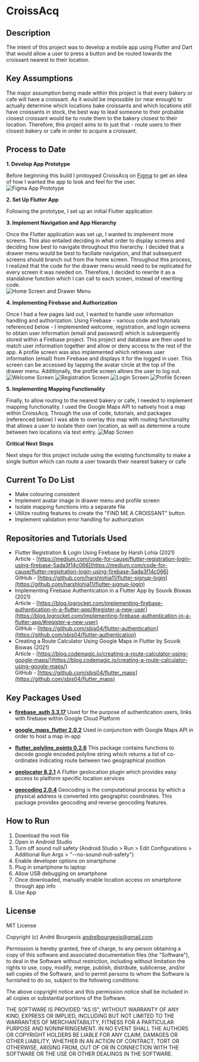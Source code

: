 # CroissAcq

## Description
The intent of this project was to develop a mobile app using Flutter and Dart that would allow a user to press a button and be routed towards the croissant nearest to their location.

## Key Assumptions
The major assumption being made within this project is that every bakery or cafe will have a croissant. As it would be impossible (or near enough) to actually determine which locations bake croissants and which locations still have croissants in stock, the best way to lead someone to their probable closest croissant would be to route them to the bakery closest to their location. Therefore, this project aims to to just that - route users to their closest bakery or cafe in order to acquire a croissant.

## Process to Date
**1. Develop App Prototype**

Before beginning this build I protoyped CroissAcq on [Figma](https://www.figma.com) to get an idea of how I wanted the app to look and feel for the user.
![Figma App Prototype](https://user-images.githubusercontent.com/33913141/169050269-80cea902-d18c-4040-b173-f8862cb0ab56.png)

**2. Set Up Flutter App**

Following the prototype, I set up an initial Flutter application

**3. Implement Navigation and App Hierarchy**

Once the Flutter application was set up, I wanted to implement more screens. This also entailed deciding in what order to display screens and deciding how best to navigate throughout this hierarchy. I decided that a drawer menu would be best to faciliate navigation, and that subsequent screens should branch out from the home screen. Throughout this process, I realized that the code for the drawer menu would need to be replicated for every screen it was needed on. Therefore, I decided to rewrite it as a standalone function which I can call to each screen, instead of rewriting code.  
![Home Screen and Drawer Menu](https://user-images.githubusercontent.com/33913141/169085989-ffd97ad5-4ccb-4a35-b1d2-f5f800cc671b.png)



**4. Implementing Firebase and Authorization**

Once I had a few pages laid out, I wanted to handle user information handling and authorization. Using Firebase - various code and tutorials referenced below - I implemented welcome, registration, and login screens to obtain user information (email and password) which is subsequently stored within a Firebase project. This project and database are then used to match user information together and allow or deny access to the rest of the app. A profile screen was also implemented which retrieves user information (email) from Firebase and displays it for the logged in user. This screen can be accessed by tapping the avatar circle at the top of the drawer menu. Additionally, the profile screen allows the user to log out.
![Welcome Screen](https://user-images.githubusercontent.com/33913141/169075263-4851253f-c1a2-411e-a48f-aed1b039e667.png) ![Registration Screen](https://user-images.githubusercontent.com/33913141/169075326-575db84b-80df-4377-a6a3-22ba4f4d529f.png) ![Login Screen](https://user-images.githubusercontent.com/33913141/169075363-feb24864-d894-49d9-864d-e1dad404eb19.png) ![Profile Screen](https://user-images.githubusercontent.com/33913141/169075438-9589c00b-c6e4-4112-8656-07ee1b1399ad.png)

**5. Implementing Mapping Functionality**

Finally, to allow routing to the nearest bakery or cafe, I needed to implement mapping functionality. I used the Google Maps API to natively host a map within CroissAcq. Through the use of code, tutorials, and packages (referenced below) I was able to overlay this map with routing functionality that allows a user to isolate their own location, as well as determine a route between two locations via text entry.
![Map Screen](https://user-images.githubusercontent.com/33913141/169075512-86a676a7-fddf-48e3-951a-9d7080728c8a.png)


**Critical Next Steps**

Next steps for this project include using the existing functionality to make a single button which can route a user towards their nearest bakery or cafe

## Current To Do List
- Make colouring consistent
- Implement avatar image in drawer menu and profile screen
- Isolate mapping functions into a separate file
- Utilize routing features to create the "FIND ME A CROISSANT" button
- Implement validation error handling for authorization

## Repositories and Tutorials Used
- Flutter Registration & Login Using Firebase by Harsh Lohia (2021)  
Article - [https://medium.com/code-for-cause/flutter-registration-login-using-firebase-5ada3f14c066](https://medium.com/code-for-cause/flutter-registration-login-using-firebase-5ada3f14c066)  
GitHub - [https://github.com/harshlohia11/flutter-signup-login](https://github.com/harshlohia11/flutter-signup-login)
- Implementing Firebase Authentication in a Flutter App by Souvik Biswas (2021)  
Article - [https://blog.logrocket.com/implementing-firebase-authentication-in-a-flutter-app/#register-a-new-user](https://blog.logrocket.com/implementing-firebase-authentication-in-a-flutter-app/#register-a-new-user)  
GitHub - [https://github.com/sbis04/flutter-authentication](https://github.com/sbis04/flutter-authentication)
- Creating a Route Calculator Using Google Maps in Flutter by Souvik Biswas (2021)  
Article - [https://blog.codemagic.io/creating-a-route-calculator-using-google-maps/](https://blog.codemagic.io/creating-a-route-calculator-using-google-maps/)  
GitHub - [https://github.com/sbis04/flutter_maps](https://github.com/sbis04/flutter_maps)

## Key Packages Used
- [**firebase_auth 3.3.17**](https://pub.dev/packages/firebase_auth)
Used for the purpose of authentication users, links with firebase within Google Cloud Platform

- [**google_maps_flutter 2.0.2**](https://pub.dev/packages/google_maps_flutter)
Used in conjunction with Google Maps API in order to host a map in-app

- [**flutter_polyline_points 0.2.6**](https://pub.dev/packages/flutter_polyline_points)
This package contains functions to decode google encoded polyline string which returns a list of co-ordinates indicating route between two geographical position

- [**geolocator 8.2.1**](https://pub.dev/packages/geolocator)
A Flutter geolocation plugin which provides easy access to platform specific location services

- [**geocoding 2.0.4**](https://pub.dev/packages/geocoding)
Geocoding is the computational process by which a physical address is converted into geographic coordinates. This package provides geocoding and reverse geocoding features. 

## How to Run

1. Download the root file
2. Open in Android Studio
3. Turn off sound null safety (Android Studio > Run > Edit Configurations > Additional Run Args > "--no-sound-null-safety")
4. Enable developer options on smartphone
5. Plug in smartphone to laptop
6. Allow USB debugging on smartphone
7. Once downloaded, manually enable location access on smartphone through app info
8. Use App

## License
MIT License

Copyright (c) André Bourgeois andrelbourgeois@gmail.com

Permission is hereby granted, free of charge, to any person obtaining a copy of this software and associated documentation files (the "Software"), to deal in the Software without restriction, including without limitation the rights to use, copy, modify, merge, publish, distribute, sublicense, and/or sell copies of the Software, and to permit persons to whom the Software is furnished to do so, subject to the following conditions:

The above copyright notice and this permission notice shall be included in all copies or substantial portions of the Software.

THE SOFTWARE IS PROVIDED "AS IS", WITHOUT WARRANTY OF ANY KIND, EXPRESS OR IMPLIED, INCLUDING BUT NOT LIMITED TO THE WARRANTIES OF MERCHANTABILITY, FITNESS FOR A PARTICULAR PURPOSE AND NONINFRINGEMENT. IN NO EVENT SHALL THE AUTHORS OR COPYRIGHT HOLDERS BE LIABLE FOR ANY CLAIM, DAMAGES OR OTHER LIABILITY, WHETHER IN AN ACTION OF CONTRACT, TORT OR OTHERWISE, ARISING FROM, OUT OF OR IN CONNECTION WITH THE SOFTWARE OR THE USE OR OTHER DEALINGS IN THE SOFTWARE.
